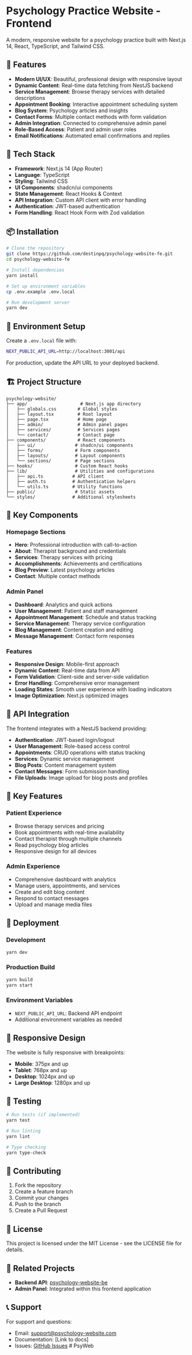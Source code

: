 # Psychology Practice Website - Frontend

A modern, responsive website for a psychology practice built with Next.js 14, React, TypeScript, and Tailwind CSS.

## 🌟 Features

- **Modern UI/UX**: Beautiful, professional design with responsive layout
- **Dynamic Content**: Real-time data fetching from NestJS backend
- **Service Management**: Browse therapy services with detailed descriptions
- **Appointment Booking**: Interactive appointment scheduling system
- **Blog System**: Psychology articles and insights
- **Contact Forms**: Multiple contact methods with form validation
- **Admin Integration**: Connected to comprehensive admin panel
- **Role-Based Access**: Patient and admin user roles
- **Email Notifications**: Automated email confirmations and replies

## 🚀 Tech Stack

- **Framework**: Next.js 14 (App Router)
- **Language**: TypeScript
- **Styling**: Tailwind CSS
- **UI Components**: shadcn/ui components
- **State Management**: React Hooks & Context
- **API Integration**: Custom API client with error handling
- **Authentication**: JWT-based authentication
- **Form Handling**: React Hook Form with Zod validation

## 📦 Installation

```bash
# Clone the repository
git clone https://github.com/destinpq/psychology-website-fe.git
cd psychology-website-fe

# Install dependencies
yarn install

# Set up environment variables
cp .env.example .env.local

# Run development server
yarn dev
```

## 🔧 Environment Setup

Create a `.env.local` file with:

```bash
NEXT_PUBLIC_API_URL=http://localhost:3001/api
```

For production, update the API URL to your deployed backend.

## 🏗️ Project Structure

```
psychology-website/
├── app/                    # Next.js app directory
│   ├── globals.css        # Global styles
│   ├── layout.tsx         # Root layout
│   ├── page.tsx           # Home page
│   ├── admin/             # Admin panel pages
│   ├── services/          # Services pages
│   └── contact/           # Contact page
├── components/            # React components
│   ├── ui/               # shadcn/ui components
│   ├── forms/            # Form components
│   ├── layouts/          # Layout components
│   └── sections/         # Page sections
├── hooks/                # Custom React hooks
├── lib/                  # Utilities and configurations
│   ├── api.ts           # API client
│   ├── auth.ts          # Authentication helpers
│   └── utils.ts         # Utility functions
├── public/               # Static assets
└── styles/              # Additional stylesheets
```

## 🎨 Key Components

### Homepage Sections
- **Hero**: Professional introduction with call-to-action
- **About**: Therapist background and credentials
- **Services**: Therapy services with pricing
- **Accomplishments**: Achievements and certifications
- **Blog Preview**: Latest psychology articles
- **Contact**: Multiple contact methods

### Admin Panel
- **Dashboard**: Analytics and quick actions
- **User Management**: Patient and staff management
- **Appointment Management**: Schedule and status tracking
- **Service Management**: Therapy service configuration
- **Blog Management**: Content creation and editing
- **Message Management**: Contact form responses

### Features
- **Responsive Design**: Mobile-first approach
- **Dynamic Content**: Real-time data from API
- **Form Validation**: Client-side and server-side validation
- **Error Handling**: Comprehensive error management
- **Loading States**: Smooth user experience with loading indicators
- **Image Optimization**: Next.js optimized images

## 🔌 API Integration

The frontend integrates with a NestJS backend providing:

- **Authentication**: JWT-based login/logout
- **User Management**: Role-based access control
- **Appointments**: CRUD operations with status tracking
- **Services**: Dynamic service management
- **Blog Posts**: Content management system
- **Contact Messages**: Form submission handling
- **File Uploads**: Image upload for blog posts and profiles

## 🎯 Key Features

### Patient Experience
- Browse therapy services and pricing
- Book appointments with real-time availability
- Contact therapist through multiple channels
- Read psychology blog articles
- Responsive design for all devices

### Admin Experience
- Comprehensive dashboard with analytics
- Manage users, appointments, and services
- Create and edit blog content
- Respond to contact messages
- Upload and manage media files

## 🚀 Deployment

### Development
```bash
yarn dev
```

### Production Build
```bash
yarn build
yarn start
```

### Environment Variables
- `NEXT_PUBLIC_API_URL`: Backend API endpoint
- Additional environment variables as needed

## 📱 Responsive Design

The website is fully responsive with breakpoints:
- **Mobile**: 375px and up
- **Tablet**: 768px and up
- **Desktop**: 1024px and up
- **Large Desktop**: 1280px and up

## 🧪 Testing

```bash
# Run tests (if implemented)
yarn test

# Run linting
yarn lint

# Type checking
yarn type-check
```

## 🤝 Contributing

1. Fork the repository
2. Create a feature branch
3. Commit your changes
4. Push to the branch
5. Create a Pull Request

## 📄 License

This project is licensed under the MIT License - see the LICENSE file for details.

## 🔗 Related Projects

- **Backend API**: [psychology-website-be](https://github.com/destinpq/ecc_be)
- **Admin Panel**: Integrated within this frontend application

## 📞 Support

For support and questions:
- Email: support@psychology-website.com
- Documentation: [Link to docs]
- Issues: [GitHub Issues](https://github.com/destinpq/psychology-website-fe/issues) # PsyWeb
